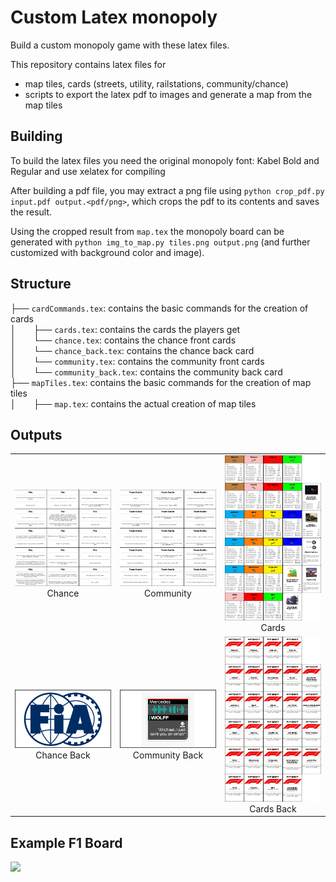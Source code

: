 # Custom Latex monopoly
Build a custom monopoly game with these latex files.

This repository contains latex files for 
- map tiles, cards (streets, utility, railstations, community/chance)
- scripts to export the latex pdf to images and generate a map from the map tiles

## Building
To build the latex files you need the original monopoly font: Kabel Bold and Regular and use xelatex for compiling

After building a pdf file, you may extract a png file using `python crop_pdf.py input.pdf output.<pdf/png>`, which crops the pdf to its contents and saves the result.

Using the cropped result from `map.tex` the monopoly board can be generated with `python img_to_map.py tiles.png output.png` (and further customized with background color and image).

## Structure
├── `cardCommands.tex`: contains the basic commands for the creation of cards  
│&emsp;&emsp;├── `cards.tex`: contains the cards the players get  
│&emsp;&emsp;└── `chance.tex`: contains the chance front cards  
│&emsp;&emsp;└── `chance_back.tex`: contains the chance back card  
│&emsp;&emsp;└── `community.tex`: contains the community front cards  
│&emsp;&emsp;└── `community_back.tex`: contains the community back card  
├── `mapTiles.tex`: contains the basic commands for the creation of map tiles  
│&emsp;&emsp;├── `map.tex`: contains the actual creation of map tiles  


## Outputs
<table width="100%">
  <tr>
  <td width="33%" style="text-align: center; vertical-align: middle;"><img src="out/chance.png" width="100%"><br>Chance</td>
  <td width="33%"style="text-align: center; vertical-align: middle;"><img src="out/community.png" width="100%"><br>Community</td>
  <td width="33%"style="text-align: center; vertical-align: middle;"><img src="out/cards.png" width="100%"><br>Cards</td>
  </tr>
  <tr>
  <td width="33%"style="text-align: center; vertical-align: middle;"><img src="out/chance_back.png" width="100%"><br>Chance Back</td>
  <td width="33%"style="text-align: center; vertical-align: middle;"><img src="out/community_back.png" width="100%"><br>Community Back</td>
  <td width="33%"style="text-align: center; vertical-align: middle;"><img src="out/cards_back.png" width="100%"><br>Cards Back</td>
  </tr>
</table>

## Example F1 Board
![](out/board.png)